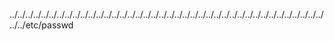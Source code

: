 ../../../../../../../../../../../../../../../../../../../../../../../../../../../../../../../../../../../../../../../../../../etc/passwd
